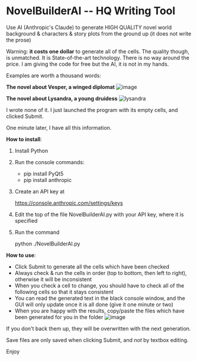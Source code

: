 # NovelBuilderAI -- HQ Writing Tool
Use AI (Anthropic's Claude) to generate HIGH QUALITY novel world background & characters & story plots from the ground up (it does not write the prose)

Warning: **it costs one dollar** to generate all of the cells. The quality though, is unmatched. It is State-of-the-art technology. There is no way around the price. I am giving the code for free but the AI, it is not in my hands.

Examples are worth a thousand words:


**The novel about Vesper, a winged diplomat**
![image](https://github.com/Lywald/NovelBuilderAI/assets/56117568/127fc72e-261b-4d47-911a-77b30352155f)


**The novel about Lysandra, a young druidess**
![lysandra](https://github.com/Lywald/NovelBuilderAI/assets/56117568/3274b92b-0036-4840-9149-db2d77fdf176)

I wrote none of it. I just launched the program with its empty cells, and clicked Submit. 

One minute later, I have all this information. 

**How to install**:
1) Install Python
   
2) Run the console commands:
   - pip install PyQt5
   - pip install anthropic
     
3) Create an API key at
   
   https://console.anthropic.com/settings/keys
   
5) Edit the top of the file NovelBuilderAI.py with your API key, where it is specified

6) Run the command
   
   python ./NovelBuilderAI.py


**How to use**:
- Click Submit to generate all the cells which have been checked
- Always check & run the cells in order (top to bottom, then left to right), otherwise it will be inconsistent
- When you check a cell to change, you should have to check all of the following cells so that it stays consistent
- You can read the generated text in the black console window, and the GUI will only update once it is all done (give it one minute or two)
- When you are happy with the results, copy/paste the files which have been generated for you in the folder
   ![image](https://github.com/Lywald/NovelBuilderAI/assets/56117568/e4e1b37f-8b72-4206-bc03-0970fc38427a)
  

If you don't back them up, they will be overwritten with the next generation.

Save files are only saved when clicking Submit, and *not* by textbox editing. 

Enjoy
